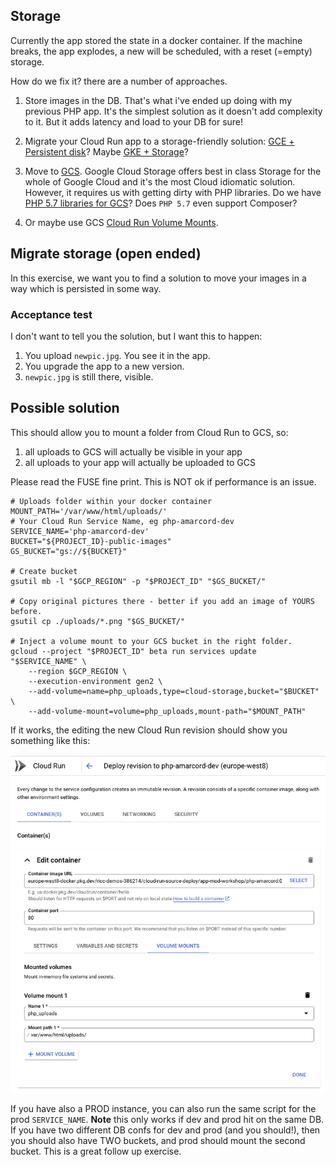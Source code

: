 
## Storage

Currently the app stored the state in a docker container.
If the machine breaks, the app explodes, a new will be scheduled, with a reset (=empty) storage.

How do we fix it? there are a number of approaches.

1. Store images in the DB. That's what i've ended up doing with my previous PHP app. It's the simplest solution as it doesn't add complexity to it. But it adds latency and load to your DB for sure!

1. Migrate your Cloud Run app to a storage-friendly solution: [GCE + Persistent disk](https://cloud.google.com/persistent-disk?hl=en)? Maybe [GKE + Storage](https://cloud.google.com/kubernetes-engine/docs/concepts/storage-overview)?

1. Move to [GCS](https://cloud.google.com/storage?hl=it). Google Cloud Storage offers best in class Storage for the whole of Google Cloud and it's the most Cloud idiomatic solution. However, it requires us with getting dirty with PHP libraries. Do we have [PHP 5.7 libraries for GCS](https://cloud.google.com/php/docs/reference/cloud-storage/latest)? Does `PHP 5.7` even support Composer?

1. Or maybe use GCS [Cloud Run Volume Mounts](https://cloud.google.com/blog/products/serverless/introducing-cloud-run-volume-mounts).

## Migrate storage (open ended)

In this exercise, we want you to find a solution to move your images in a way which is persisted in some way.

### Acceptance test

I don't want to tell you the solution, but I want this to happen:

1. You upload `newpic.jpg`. You see it in the app.
2. You upgrade the app to a new version.
3. `newpic.jpg` is still there, visible.

## Possible solution

This should allow you to mount a folder from Cloud Run to GCS, so:
1. all uploads to GCS will actually be visible in your app
1. all uploads to your app will actually be uploaded to GCS

Please read the FUSE fine print. This is NOT ok if performance is an issue.

```
# Uploads folder within your docker container
MOUNT_PATH='/var/www/html/uploads/'
# Your Cloud Run Service Name, eg php-amarcord-dev
SERVICE_NAME='php-amarcord-dev'
BUCKET="${PROJECT_ID}-public-images"
GS_BUCKET="gs://${BUCKET}"

# Create bucket
gsutil mb -l "$GCP_REGION" -p "$PROJECT_ID" "$GS_BUCKET/"

# Copy original pictures there - better if you add an image of YOURS before.
gsutil cp ./uploads/*.png "$GS_BUCKET/"

# Inject a volume mount to your GCS bucket in the right folder.
gcloud --project "$PROJECT_ID" beta run services update "$SERVICE_NAME" \
    --region $GCP_REGION \
    --execution-environment gen2 \
    --add-volume=name=php_uploads,type=cloud-storage,bucket="$BUCKET"  \
    --add-volume-mount=volume=php_uploads,mount-path="$MOUNT_PATH"
```

If it works, the editing the new Cloud Run revision should show you something like this:

![Cloud Run succesfully added Volume mount from GCS](image.png)

If you have also a PROD instance, you can also run the same script for the prod `SERVICE_NAME`. **Note** this only works if dev and prod hit on the same DB. If you have two different DB confs for dev and prod (and you should!), then you should also have TWO buckets, and prod should mount the second bucket. This is a great follow up exercise.
